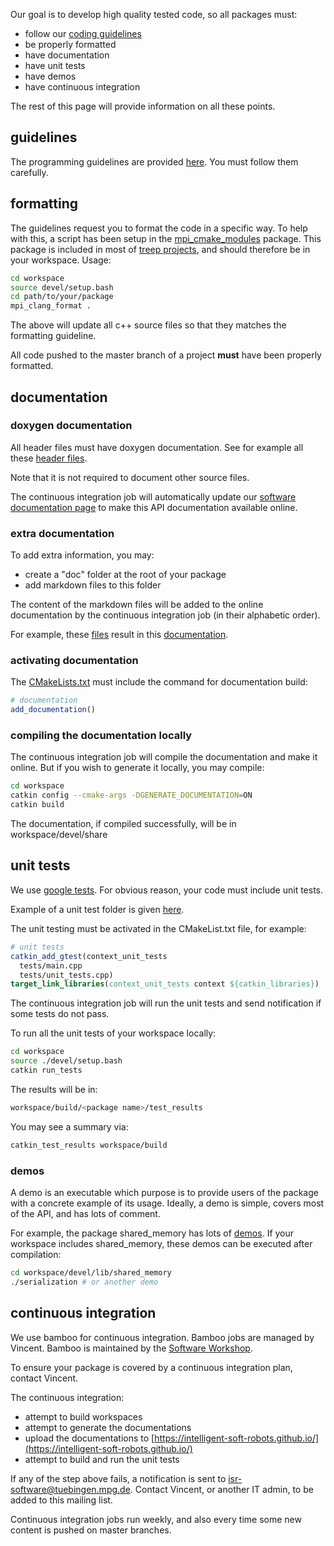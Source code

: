
Our goal is to develop high quality tested code, so all packages must:

- follow our [coding guidelines](https://machines-in-motion.github.io/code_documentation/ci_example_cpp/docs/doxygen/html/coding_guidelines_1.html)
- be properly formatted
- have documentation
- have unit tests
- have demos
- have continuous integration

The rest of this page will provide information on all these points.

## guidelines

The programming guidelines are provided [here](https://machines-in-motion.github.io/code_documentation/ci_example_cpp/docs/doxygen/html/coding_guidelines_1.html). You must follow them carefully. 

## formatting

The guidelines request you to format the code in a specific way. To help with this, a script has been setup in the [mpi_cmake_modules](https://github.com/machines-in-motion/mpi_cmake_modules) package. This package is included in most of [treep projects](04_Cloning-a-project), and should therefore be in your workspace. Usage:

```bash
cd workspace
source devel/setup.bash
cd path/to/your/package
mpi_clang_format .
```

The above will update all c++ source files so that they matches the formatting guideline.

All code pushed to the master branch of a project **must** have been properly formatted.

## documentation

### doxygen documentation

All header files must have doxygen documentation. See for example all these [header files](https://github.com/intelligent-soft-robots/context/tree/master/include/context). 

Note that it is not required to document other source files.

The continuous integration job will automatically update our [software documentation page](https://intelligent-soft-robots.github.io/) to make this API documentation available online.

### extra documentation

To add extra information, you may:

- create a "doc" folder at the root of your package
- add markdown files to this folder

The content of the markdown files will be added to the online documentation by the continuous integration job (in their alphabetic order).

For example, these [files](https://github.com/intelligent-soft-robots/o80/tree/master/doc) result in this [documentation](https://intelligent-soft-robots.github.io/code_documentation/o80/docs/sphinx/html/general_documentation.html).

### activating documentation

The [CMakeLists.txt](https://github.com/intelligent-soft-robots/context/blob/master/CMakeLists.txt) must include the command for documentation build:

```cmake
# documentation 
add_documentation()
```

### compiling the documentation locally

The continuous integration job will compile the documentation and make it online. But if you wish to generate it locally, you may compile:

```bash
cd workspace
catkin config --cmake-args -DGENERATE_DOCUMENTATION=ON
catkin build
```
The documentation, if compiled successfully, will be in workspace/devel/share

## unit tests

We use [google tests](https://github.com/google/googletest/blob/master/googletest/docs/primer.md).
For obvious reason, your code must include unit tests.  

Example of a unit test folder is given [here](https://github.com/intelligent-soft-robots/context/tree/master/tests).

The unit testing must be activated in the CMakeList.txt file, for example:

```cmake
# unit tests
catkin_add_gtest(context_unit_tests 
  tests/main.cpp
  tests/unit_tests.cpp)
target_link_libraries(context_unit_tests context ${catkin_libraries})
```

The continuous integration job will run the unit tests and send notification if some tests do not pass.

To run all the unit tests of your workspace locally:

```bash
cd workspace
source ./devel/setup.bash
catkin run_tests
```

The results will be in: 

```bash
workspace/build/<package name>/test_results
```

You may see a summary via:

```bash
catkin_test_results workspace/build
```

### demos

A demo is an executable which purpose is to provide users of the package with a concrete example of its usage. Ideally, a demo is simple, covers most of the API, and has lots of comment.

For example, the package shared_memory has lots of [demos](https://github.com/machines-in-motion/shared_memory/tree/master/demos). If your workspace includes shared_memory, these demos can be executed after compilation:

```bash
cd workspace/devel/lib/shared_memory
./serialization # or another demo
```

## continuous integration

We use bamboo for continuous integration. Bamboo jobs are managed by Vincent. Bamboo is maintained by the [Software Workshop](https://is.mpg.de/en/software-workshop).

To ensure your package is covered by a continuous integration plan, contact Vincent.

The continuous integration:

- attempt to build workspaces
- attempt to generate the documentations
- upload the documentations to [https://intelligent-soft-robots.github.io/](https://intelligent-soft-robots.github.io/)
- attempt to build and run the unit tests

If any of the step above fails, a notification is sent to isr-software@tuebingen.mpg.de. Contact Vincent, or another IT admin, to be added to this mailing list.

Continuous integration jobs run weekly, and also every time some new content is pushed on master branches. 


